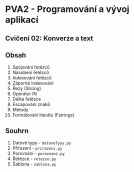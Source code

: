 # PVA2 - Programování a vývoj aplikací
## Cvičení 02: Konverze a text

## Obsah

1. Spojování řetězců
2. Násobení řetězců
3. Indexování řetězců
4. Záporné indexování
5. Řezy (Slicing)
6. Operátor IN
7. Délka řetězce
8. Escapování znaků
9. Metody
10. Formátování literálu (Fstrings)

## Souhrn
1. Datové typy - `datoveTypy.py`
2. Přiřazení - `prirazeni.py`
3. Porovnání - `porovnani.py`
4. Řetězce - `retezce.py`
5. Šablona - `sablona.py`
